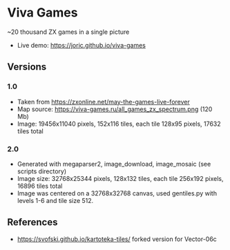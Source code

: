 # Viva Games

~20 thousand ZX games in a single picture

* Live demo: https://joric.github.io/viva-games

## Versions

### 1.0

* Taken from https://zxonline.net/may-the-games-live-forever
* Map source: https://viva-games.ru/all_games_zx_spectrum.png (120 Mb)
* Image: 19456x11040 pixels, 152x116 tiles, each tile 128x95 pixels, 17632 tiles total

### 2.0

* Generated with megaparser2, image_download, image_mosaic (see scripts directory)
* Image size: 32768x25344 pixels, 128x132 tiles, each tile 256x192 pixels, 16896 tiles total
* Image was centered on a 32768x32768 canvas, used gentiles.py with levels 1-6 and tile size 512.

## References

* https://svofski.github.io/kartoteka-tiles/ forked version for Vector-06c

